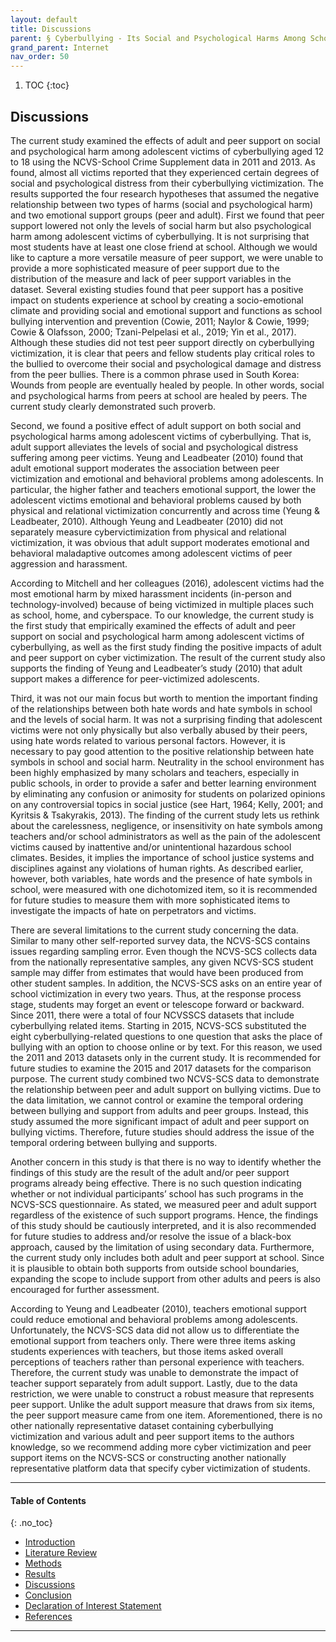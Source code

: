 ```yaml
---
layout: default
title: Discussions   
parent: § Cyberbullying - Its Social and Psychological Harms Among Schoolers 
grand_parent: Internet
nav_order: 50 
---
```

<style>
.dont-break-out {
  /* These are technically the same, but use both */
  overflow-wrap: break-word;
  word-wrap: break-word;

  -ms-word-break: break-all;
  /* This is the dangerous one in WebKit, as it breaks things wherever */
  word-break: break-all;
  /* Instead use this non-standard one: */
  word-break: break-word;
}

.youtube-container {
    position: relative;
    width: 100%;
    height: 0;
    padding-bottom: 56.25%;
}
.youtube-video {
    position: absolute;
    top: 0;
    left: 0;
    width: 100%;
    height: 100%;
}
</style>

<div class="dont-break-out" markdown="1">


1. TOC
{:toc}

## Discussions

The current study examined the effects of adult and peer support on social and psychological harm among adolescent victims of cyberbullying aged 12 to 18 using the NCVS-School Crime Supplement data in 2011 and 2013. As found, almost all victims reported that they experienced certain degrees of social and psychological distress from their cyberbullying victimization. The results supported the four research hypotheses that assumed the negative relationship between two types of harms (social and psychological harm) and two emotional support groups (peer and adult). First we found that peer support lowered not only the levels of social harm but also psychological harm among adolescent victims of cyberbullying. It is not surprising that most students have at least one close friend at school. Although we would like to capture a more versatile measure of peer support, we were unable to provide a more sophisticated measure of peer support due to the distribution of the measure and lack of peer support variables in the dataset. Several existing studies found that peer support has a positive impact on students experience at school by creating a socio-emotional climate and providing social and emotional support and functions as school bullying intervention and prevention (Cowie, 2011; Naylor & Cowie, 1999; Cowie & Olafsson, 2000; Tzani-Pelpelasi et al., 2019; Yin et al., 2017). Although these studies did not test peer support directly on cyberbullying victimization, it is clear that peers and fellow students play critical roles to the bullied to overcome their social and psychological damage and distress from the peer bullies. There is a common phrase used in South Korea: Wounds from people are eventually healed by people. In other words, social and psychological harms from peers at school are healed by peers. The current study clearly demonstrated such proverb.

Second, we found a positive effect of adult support on both social and psychological harms among adolescent victims of cyberbullying. That is, adult support alleviates the levels of social and psychological distress suffering among peer victims. Yeung and Leadbeater (2010) found that adult emotional support moderates the association between peer victimization and emotional and behavioral problems among adolescents. In particular, the higher father and teachers emotional support, the lower the adolescent victims emotional and behavioral problems caused by both physical and relational victimization concurrently and across time (Yeung & Leadbeater, 2010). Although Yeung and Leadbeater (2010) did not separately measure cybervictimization from physical and relational victimization, it was obvious that adult support moderates emotional and behavioral maladaptive outcomes among adolescent victims of peer aggression and harassment.

According to Mitchell and her colleagues (2016), adolescent victims had the most emotional harm by mixed harassment incidents (in-person and technology-involved) because of being victimized in multiple places such as school, home, and cyberspace. To our knowledge, the current study is the first study that empirically examined the effects of adult and peer support on social and psychological harm among adolescent victims of cyberbullying, as well as the first study finding the positive impacts of adult and peer support on cyber victimization. The result of the current study also supports the finding of Yeung and Leadbeater’s study (2010) that adult support makes a difference for peer-victimized adolescents.

Third, it was not our main focus but worth to mention the important finding of the relationships between both hate words and hate symbols in school and the levels of social harm. It was not a surprising finding that adolescent victims were not only physically but also verbally abused by their peers, using hate words related to various personal factors. However, it is necessary to pay good attention to the positive relationship between hate symbols in school and social harm. Neutrality in the school environment has been highly emphasized by many scholars and teachers, especially in public schools, in order to provide a safer and better learning environment by eliminating any confusion or animosity for students on polarized opinions on any controversial topics in social justice (see Hart, 1964; Kelly, 2001; and Kyritsis & Tsakyrakis, 2013). The finding of the current study lets us rethink about the carelessness, negligence, or insensitivity on hate symbols among teachers and/or school administrators as well as the pain of the adolescent victims caused by inattentive and/or unintentional hazardous school climates. Besides, it implies the importance of school justice systems and disciplines against any violations of human rights. As described earlier, however, both variables, hate words and the presence of hate symbols in school, were measured with one dichotomized item, so it is recommended for future studies to measure them with more sophisticated items to investigate the impacts of hate on perpetrators and victims.

There are several limitations to the current study concerning the data. Similar to many other self-reported survey data, the NCVS-SCS contains issues regarding sampling error. Even though the NCVS-SCS collects data from the nationally representative samples, any given NCVS-SCS student sample may differ from estimates that would have been produced from other student samples. In addition, the NCVS-SCS asks on an entire year of school victimization in every two years. Thus, at the response process stage, students may forget an event or telescope forward or backward. Since 2011, there were a total of four NCVSSCS datasets that include cyberbullying related items. Starting in 2015, NCVS-SCS substituted the eight cyberbullying-related questions to one question that asks the place of bullying with an option to choose online or by text. For this reason, we used the 2011 and 2013 datasets only in the current study. It is recommended for future studies to examine the 2015 and 2017 datasets for the comparison purpose. The current study combined two NCVS-SCS data to demonstrate the relationship between peer and adult support on bullying victims. Due to the data limitation, we cannot control or examine the temporal ordering between bullying and support from adults and peer groups. Instead, this study assumed the more significant impact of adult and peer support on bullying victims. Therefore, future studies should address the issue of the temporal ordering between bullying and supports.

Another concern in this study is that there is no way to identify whether the findings of this study are the result of the adult and/or peer support programs already being effective. There is no such question indicating whether or not individual participants’ school has such programs in the NCVS-SCS questionnaire. As stated, we measured peer and adult support regardless of the existence of such support programs. Hence, the findings of this study should be cautiously interpreted, and it is also recommended for future studies to address and/or resolve the issue of a black-box approach, caused by the limitation of using secondary data. Furthermore, the current study only includes both adult and peer support at school. Since it is plausible to obtain both supports from outside school boundaries, expanding the scope to include support from other adults and peers is also encouraged for further assessment.

According to Yeung and Leadbeater (2010), teachers emotional support could reduce emotional and behavioral problems among adolescents. Unfortunately, the NCVS-SCS data did not allow us to differentiate the emotional support from teachers only. There were three items asking students experiences with teachers, but those items asked overall perceptions of teachers rather than personal experience with teachers. Therefore, the current study was unable to demonstrate the impact of teacher support separately from adult support. Lastly, due to the data restriction, we were unable to construct a robust measure that represents peer support. Unlike the adult support measure that draws from six items, the peer support measure came from one item. Aforementioned, there is no other nationally representative dataset containing cyberbullying victimization and various adult and peer support items to the authors knowledge, so we recommend adding more cyber victimization and peer support items on the NCVS-SCS or constructing another nationally representative platform data that specify cyber victimization of students.

***

#### Table of Contents
{: .no_toc}

<ul><li> <a href="http://localhost:4000/docs/internet/cyberbullying-its-social-and-psychological-harms-among-schoolers-1/">Introduction</a></li><li> <a href="http://localhost:4000/docs/internet/cyberbullying-its-social-and-psychological-harms-among-schoolers-2/">Literature Review</a></li><li> <a href="http://localhost:4000/docs/internet/cyberbullying-its-social-and-psychological-harms-among-schoolers-3/">Methods</a></li><li> <a href="http://localhost:4000/docs/internet/cyberbullying-its-social-and-psychological-harms-among-schoolers-4/">Results</a></li><li> <a href="http://localhost:4000/docs/internet/cyberbullying-its-social-and-psychological-harms-among-schoolers-5/">Discussions</a></li><li> <a href="http://localhost:4000/docs/internet/cyberbullying-its-social-and-psychological-harms-among-schoolers-6/">Conclusion</a></li><li> <a href="http://localhost:4000/docs/internet/cyberbullying-its-social-and-psychological-harms-among-schoolers-7/">Declaration of Interest Statement</a></li><li> <a href="http://localhost:4000/docs/internet/cyberbullying-its-social-and-psychological-harms-among-schoolers-8/">References</a></li></ul>

***


</div>
